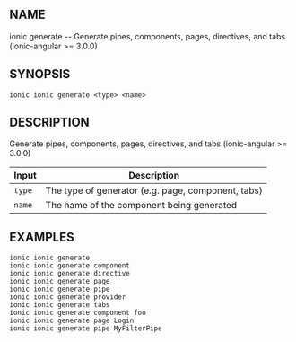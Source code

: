 
## NAME
ionic generate -- Generate pipes, components, pages, directives, and tabs (ionic-angular >= 3.0.0)
  
## SYNOPSIS
    ionic ionic generate <type> <name>
  
## DESCRIPTION
Generate pipes, components, pages, directives, and tabs (ionic-angular >= 3.0.0)


Input | Description
----- | ----------
`type` | The type of generator (e.g. page, component, tabs)
`name` | The name of the component being generated




## EXAMPLES
    ionic ionic generate 
    ionic ionic generate component
    ionic ionic generate directive
    ionic ionic generate page
    ionic ionic generate pipe
    ionic ionic generate provider
    ionic ionic generate tabs
    ionic ionic generate component foo
    ionic ionic generate page Login
    ionic ionic generate pipe MyFilterPipe
